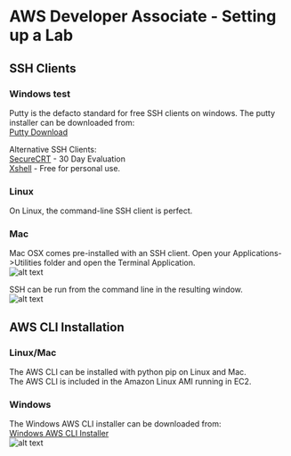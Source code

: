 # AWS Developer Associate - Setting up a Lab

## SSH Clients

### Windows test

Putty is the defacto standard for free SSH clients on windows. The putty installer can be downloaded from:  
[Putty Download](https://www.chiark.greenend.org.uk/~sgtatham/putty/latest.html)

Alternative SSH Clients:  
[SecureCRT](https://www.vandyke.com/products/securecrt/) - 30 Day Evaluation  
[Xshell](https://www.netsarang.com/products/xsh_overview.html) - Free for personal use.

### Linux

On Linux, the command-line SSH client is perfect.

### Mac

Mac OSX comes pre-installed with an SSH client. Open your Applications->Utilities folder and open the Terminal Application.  
![alt text](https://bitbucket.org/awsdevguru/awsdevassoc/raw/d8687368b2b1a8782386b582b9f7055bfbb3a77d/03._Setting_up_a_Lab/images/finder_terminal.png "Apps->Utilities->Terminal")

SSH can be run from the command line in the resulting window.  
![alt text](https://bitbucket.org/awsdevguru/awsdevassoc/raw/d8687368b2b1a8782386b582b9f7055bfbb3a77d/03._Setting_up_a_Lab/images/terminal_ssh.png "Apps->Utilities->Terminal")

## AWS CLI Installation

### Linux/Mac

The AWS CLI can be installed with python pip on Linux and Mac.  
The AWS CLI is included in the Amazon Linux AMI running in EC2.

### Windows

The Windows AWS CLI installer can be downloaded from:  
[Windows AWS CLI Installer](https://docs.aws.amazon.com/cli/latest/userguide/awscli-install-windows.html)  
![alt text](https://bitbucket.org/awsdevguru/awsdevassoc/raw/923b70c2bad442371d6858b779aff3bf73d04eb3/03._Setting_up_a_Lab/images/windows_aws_cli_version.PNG "Windows AWS CLI Version")
